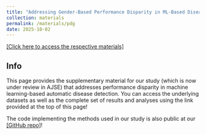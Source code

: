 ```yaml
---
title: "Addressing Gender-Based Performance Disparity in ML-Based Disease Detection"
collection: materials
permalink: /materials/pdg
date: 2025-10-02
---
```

[[Click here to access the respective materials]](https://www.dropbox.com/scl/fo/ock7oetahan98534yxou4/AAlv8QsWSmdOmz8uoYdV5JU?rlkey=nog0ldh7g80q16cn26mbpowh7&st=z1b95ieb&dl=0)

## Info

This page provides the supplementary material for our study (which is now under review in AJSE) that addresses performance disparity in machine learning-based automatic disease detection. 
You can access the underlying datasets as well as the complete set of results and analyses using the link provided at the top of this page!

The code implementing the methods used in our study is also public at our [[GitHub repo]](https://github.com/ocbn/mldisparity)!
